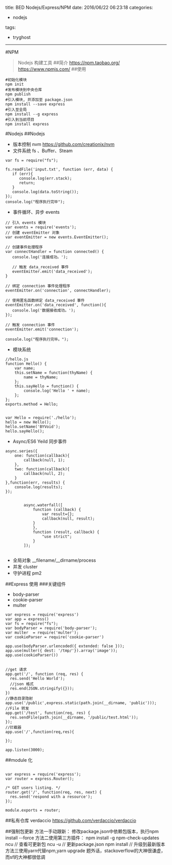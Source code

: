title: BED Nodejs/Express/NPM
date: 2016/06/22 06:23:18
categories:

 - nodejs 


tags:

- tryghost

---

#NPM 
>Nodejs 构建工具
##简介
https://npm.taobao.org/
https://www.npmjs.com/
##使用
```language-bash
#初始化模块
npm init
#发布模块到中央仓库
npm publish
#引入模块, 并添加至 package.json
npm install --save express
#引入至全局
npm install --g express
#引入到当前项目
npm install express
```
#Nodejs
##Nodejs
 * 版本控制 nvm https://github.com/creationix/nvm
 * 文件系统 fs 、Buffer、Steam
```languag-bash
var fs = require("fs");

fs.readFile('input.txt', function (err, data) {
   if (err){
      console.log(err.stack);
      return;
   }
   console.log(data.toString());
});
console.log("程序执行完毕");

```
 * 事件循环、异步 events
```language-bash
// 引入 events 模块
var events = require('events');
// 创建 eventEmitter 对象
var eventEmitter = new events.EventEmitter();

// 创建事件处理程序
var connectHandler = function connected() {
   console.log('连接成功。');
  
   // 触发 data_received 事件 
   eventEmitter.emit('data_received');
}

// 绑定 connection 事件处理程序
eventEmitter.on('connection', connectHandler);
 
// 使用匿名函数绑定 data_received 事件
eventEmitter.on('data_received', function(){
   console.log('数据接收成功。');
});

// 触发 connection 事件 
eventEmitter.emit('connection');

console.log("程序执行完毕。");

```
 * 模块系统
```language-bash
//hello.js 
function Hello() { 
	var name; 
	this.setName = function(thyName) { 
		name = thyName; 
	}; 
	this.sayHello = function() { 
		console.log('Hello ' + name); 
	}; 
}; 
exports.method = Hello;


var Hello = require('./hello'); 
hello = new Hello(); 
hello.setName('BYVoid'); 
hello.sayHello(); 

```
 * Async/ES6 Yeild 同步事件
```language-javascript
async.series({
	one: function(callback){
		callback(null, 1);
	},
	two: function(callback){
		callback(null, 2);
	}
},function(err, results) {
	console.log(results);
});


        async.waterfall([
            function (callback) {
                var result={};
                callback(null, result);
            }
            },
            function (result, callback) {
                "use strict";
            }
        ]);


```
 * 全局对象 __filename/__dirname/process
 * 并发 cluster
 * 守护进程 pm2

##Express 使用
###关键组件
 * body-parser
 * cookie-parser
 * multer

```language-javascript
var express = require('express')
var app = express()
var fs = require("fs");
var bodyParser = require('body-parser');
var multer  = require('multer');
var cookieParser = require('cookie-parser')

app.use(bodyParser.urlencoded({ extended: false }));
app.use(multer({ dest: '/tmp/'}).array('image'));
app.use(cookieParser())


//get 请求
app.get('/', function (req, res) {
  res.send('Hello World');
  //json 格式
  res.end(JSON.stringify({}));
})
//静态目录隐射
app.use('/public',express.static(path.join(__dirname, 'public')));
//File 转发
app.get('/test', function(req, res) {
  res.sendFile(path.join(__dirname, '/public/test.html'));
});
//拦截器
app.use('/',function(req,res){

});

app.listen(3000);

```

##module 化
```language-javascipt

var express = require('express');
var router = express.Router();

/* GET users listing. */
router.get('/', function(req, res, next) {
  res.send('respond with a resource');
});

module.exports = router;

```
##私有仓库
verdaccio
https://github.com/verdaccio/verdaccio

##强制包更新
方法一手动跟新：
修改package.json中依赖包版本，执行npm install --force
方法二使用第三方插件：
npm install -g npm-check-updates
ncu // 查看可更新包
ncu -u // 更新package.json
npm install // 升级到最新版本
方法三使用yarn代替npm,yarn upgrade 
题外话，stackoverflow的大神很谦虚，而sf的大神都很低调





